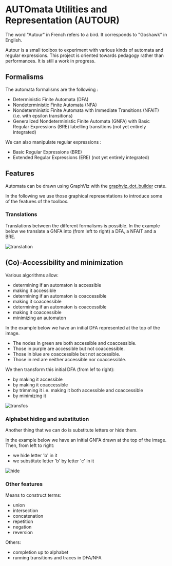 # AUTOmata Utilities and Representation (AUTOUR) 

The word "Autour" in French refers to a bird.
It corresponds to "Goshawk" in English.

Autour is a small toolbox to experiment with various kinds of automata and regular expressions.
This project is oriented towards pedagogy rather than performances.
It is still a work in progress.

## Formalisms

The automata formalisms are the following :
- Deterministic Finite Automata (DFA)
- Nondeterministic Finite Automata (NFA)
- Nondeterministic Finite Automata with Immediate Transitions (NFAIT) (i.e. with epsilon transitions)
- Generalized Nondeterministic Finite Automata (GNFA) with Basic Regular Expressions (BRE) labelling transitions (not yet entirely integrated)

We can also manipulate regular expressions :
- Basic Regular Expressions (BRE)
- Extended Regular Expressions (ERE) (not yet entirely integrated)

## Features

Automata can be drawn using GraphViz with the
[graphviz_dot_builder](https://crates.io/crates/graphviz_dot_builder) crate.

In the following we use those graphical representations to introduce some of the features of the toolbox.

### Translations

Translations between the different formalisms is possible.
In the example below we translate a GNFA into (from left to right) a DFA, a NFAIT and a BRE.

<img src="./README_images/translation/gnfa1_bridge.svg" alt="translation">

## (Co)-Accessibility and minimization

Various algorithms allow:
- determining if an automaton is accessible
- making it accessible
- determining if an automaton is coaccessible
- making it coaccessible
- determining if an automaton is coaccessible
- making it coaccessible
- minimizing an automaton

In the example below we have an initial DFA represented at the top of the image.
- The nodes in green are both accessible and coaccessible.
- Those in purple are accessible but not coaccessible.
- Those in blue are coaccessible but not accessible.
- Those in red are neither accessible nor coaccessible.

We then transform this initial DFA (from lef to right):
- by making it accessible
- by making it coaccessible
- by trimming it i.e. making it both accessible and coaccessible
- by minimizing it

<img src="./README_images/access_and_mini/minimize.svg" alt="transfos"> 


### Alphabet hiding and substitution

Another thing that we can do is substitute letters or hide them.

In the example below we have an initial GNFA drawn at the top of the image.
Then, from left to right:
- we hide letter 'b' in it
- we substitute letter 'b' by letter 'c' in it

<img src="./README_images/hide_and_sub/hide.svg" alt="hide">

### Other features

Means to construct terms:
- union
- intersection
- concatenation
- repetition
- negation
- reversion

Others:
- completion up to alphabet
- running transitions and traces in DFA/NFA
